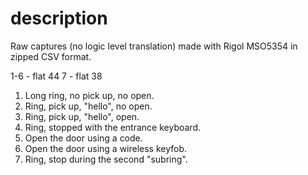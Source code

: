 # description

Raw captures (no logic level translation) made with Rigol MSO5354 in zipped CSV format.

1-6 - flat 44
7 - flat 38

1. Long ring, no pick up, no open.
2. Ring, pick up, "hello", no open.
3. Ring, pick up, "hello", open.
4. Ring, stopped with the entrance keyboard.
5. Open the door using a code.
6. Open the door using a wireless keyfob.
7. Ring, stop during the second "subring".
